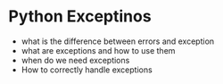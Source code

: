 # Python Exceptinos
- what is the difference between errors and exception
- what are exceptions and how to use them
- when do we need exceptions
- How to correctly handle exceptions
